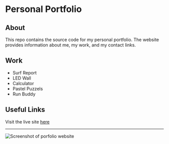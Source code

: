 # Personal Portfolio

## About

This repo contains the source code for my personal portfolio. The website provides information about me, my work, and my contact links.

## Work

- Surf Report
- LED Wall
- Calculator
- Pastel Puzzels
- Run Buddy

## Useful Links

Visit the live site [here](https://gormanbrian.github.io/portfolio)

---

![Screenshot of porfolio website](./assets/images/portfolio-website.png)
